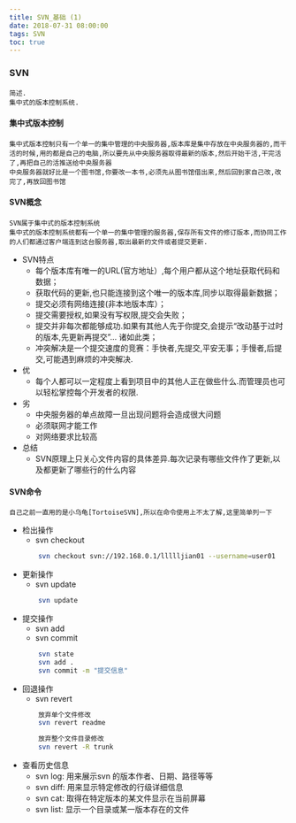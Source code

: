 ```yaml
---
title: SVN_基础 (1)
date: 2018-07-31 08:00:00
tags: SVN
toc: true
---
```


### SVN
    简述.
    集中式的版本控制系统.

<!-- more -->

#### 集中式版本控制
    集中式版本控制只有一个单一的集中管理的中央服务器,版本库是集中存放在中央服务器的,而干活的时候,用的都是自己的电脑,所以要先从中央服务器取得最新的版本,然后开始干活,干完活了,再把自己的活推送给中央服务器
    中央服务器就好比是一个图书馆,你要改一本书,必须先从图书馆借出来,然后回到家自己改,改完了,再放回图书馆

#### SVN概念
    SVN属于集中式的版本控制系统
    集中式的版本控制系统都有一个单一的集中管理的服务器,保存所有文件的修订版本,而协同工作的人们都通过客户端连到这台服务器,取出最新的文件或者提交更新.
- SVN特点
    * 每个版本库有唯一的URL(官方地址）,每个用户都从这个地址获取代码和数据；
    * 获取代码的更新,也只能连接到这个唯一的版本库,同步以取得最新数据；
    * 提交必须有网络连接(非本地版本库）；
    * 提交需要授权,如果没有写权限,提交会失败；
    * 提交并非每次都能够成功.如果有其他人先于你提交,会提示“改动基于过时的版本,先更新再提交”… 诸如此类；
    * 冲突解决是一个提交速度的竞赛：手快者,先提交,平安无事；手慢者,后提交,可能遇到麻烦的冲突解决.
- 优
    * 每个人都可以一定程度上看到项目中的其他人正在做些什么.而管理员也可以轻松掌控每个开发者的权限.
- 劣
    * 中央服务器的单点故障一旦出现问题将会造成很大问题
    * 必须联网才能工作
    * 对网络要求比较高
- 总结
    * SVN原理上只关心文件内容的具体差异.每次记录有哪些文件作了更新,以及都更新了哪些行的什么内容

#### SVN命令
    自己之前一直用的是小乌龟[TortoiseSVN],所以在命令使用上不太了解,这里简单列一下
- 检出操作
    * svn checkout
    ```bash
        svn checkout svn://192.168.0.1/llllljian01 --username=user01
    ```
- 更新操作
    * svn update
    ```bash
        svn update
    ```
- 提交操作
    * svn add 
    * svn commit
    ```bash
        svn state
        svn add .
        svn commit -m "提交信息"
    ```
- 回退操作
    * svn revert
    ```bash
        放弃单个文件修改
        svn revert readme

        放弃整个文件目录修改
        svn revert -R trunk
    ```
- 查看历史信息
    * svn log: 用来展示svn 的版本作者、日期、路径等等
    * svn diff: 用来显示特定修改的行级详细信息
    * svn cat: 取得在特定版本的某文件显示在当前屏幕
    * svn list: 显示一个目录或某一版本存在的文件
